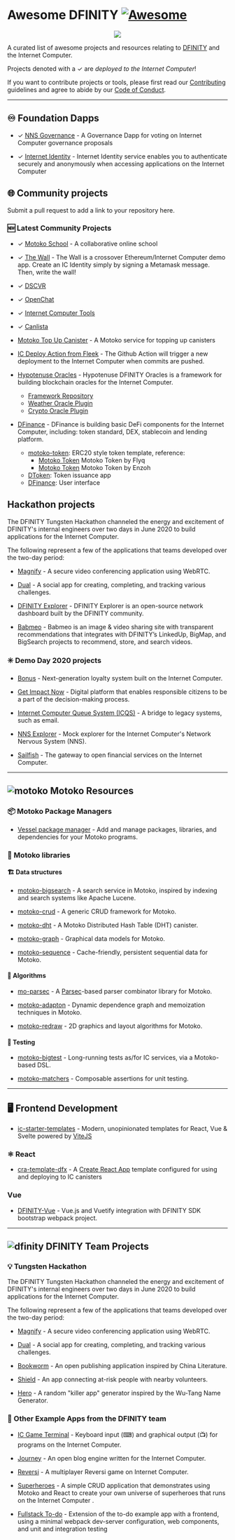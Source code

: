 # Awesome DFINITY [![Awesome](https://awesome.re/badge.svg)](https://awesome.re)

<p align="center">
  <img src="assets/dfinity-logo.png">
</p>

A curated list of awesome projects and resources relating to [DFINITY](https://dfinity.org) and the Internet Computer.

Projects denoted with a ✓ are *deployed to the Internet Computer*!


If you want to contribute projects or tools, please first read our [Contributing](.github/CONTRIBUTING.md) guidelines and agree to abide by our [Code of Conduct](.github/CODE_OF_CONDUCT.md).

---

## ♾️ Foundation Dapps

- ✓ [NNS Governance](https://nns.ic0.app/) - A Governance Dapp for voting on Internet Computer governance proposals

- ✓ [Internet Identity](https://identity.ic0.app/) - Internet Identity service enables you to authenticate securely and anonymously when accessing applications on the Internet Computer

## 🌐 Community projects

Submit a pull request to add a link to your repository here.

### 🆕 Latest Community Projects

- ✓ [Motoko School](https://anyuk-uiaaa-aaaah-aaduq-cai.raw.ic0.app/) - A collaborative online school

- ✓ [The Wall](https://rivyl-6aaaa-aaaaf-qaapq-cai.raw.ic0.app/) - The Wall is a crossover Ethereum/Internet Computer demo app. Create an IC Identity simply by signing a Metamask message. Then, write the wall! 

- ✓ [DSCVR](http://dscvr.one/)

- ✓ [OpenChat](https://7e6iv-biaaa-aaaaf-aaada-cai.ic0.app/)

- ✓ [Internet Computer Tools](https://bmht6-iiaaa-aaaad-qabeq-cai.raw.ic0.app/)

- ✓ [Canlista](https://k7gat-daaaa-aaaae-qaahq-cai.ic0.app/)

- [Motoko Top Up Canister](https://github.com/ORIGYN-SA/motoko_top_up_canister) - A Motoko service for topping up canisters

- [IC Deploy Action from Fleek](https://github.com/FleekHQ/IC-Deploy-Action) - The Github Action will trigger a new deployment to the Internet Computer when commits are pushed.

- [Hypotenuse Oracles](https://hypotenuse.ca/) - Hypotenuse DFINITY Oracles is a framework for building blockchain oracles for the Internet Computer.
  - [Framework Repository](https://github.com/hyplabs/dfinity-oracle-framework)
  - [Weather Oracle Plugin](https://github.com/hyplabs/dfinity-oracle-weather)
  - [Crypto Oracle Plugin](https://github.com/hyplabs/dfinity-oracle-crypto)

- [DFinance](https://dfinance.ai/) - DFinance is building basic DeFi components for the Internet Computer, including: token standard, DEX, stablecoin and lending platform.
  - [motoko-token](https://github.com/dfinance-tech/motoko-token): ERC20 style token template, reference:
    - [Motoko Token](https://github.com/flyq/motoko_token) Motoko Token by Flyq
    - [Motoko Token](https://github.com/enzoh/motoko-token) Motoko Token by Enzoh
  - [DToken](https://github.com/dfinance-tech/dtoken): Token issuance app
  - [DFinance](https://github.com/dfinance-tech/dfinance): User interface


## Hackathon projects

The DFINITY Tungsten Hackathon channeled the energy and excitement of DFINITY's internal engineers over two days in June 2020 to build applications for the Internet Computer.

The following represent a few of the applications that teams developed over the two-day period:

- [Magnify](https://github.com/Dfinity-Bjoern/Magnify) - A secure video conferencing application using WebRTC.

- [Dual](https://github.com/egeyar/wochonecha/) - A social app for creating, completing, and tracking various challenges.

- [DFINITY Explorer](https://github.com/dfinityexplorer/dfinityexplorer-dashboard) - DFINITY Explorer is an open-source network dashboard built by the DFINITY community.

- [Babmeo](https://github.com/BerkeleyBlockchain/dfinity-research) - Babmeo is an image & video sharing site with transparent recommendations that integrates with DFINITY’s LinkedUp, BigMap, and BigSearch projects to recommend, store, and search videos.

### ✳️ Demo Day 2020 projects

- [Bonus](https://github.com/seniorjoinu/Bonus) - Next-generation loyalty system built on the Internet Computer.

- [Get Impact Now](https://github.com/getimpactnow/getimpactnow/) - Digital platform that enables responsible citizens to be a part of the decision-making process.

- [Internet Computer Queue System (ICQS)](https://github.com/davidp94/icqs-demo) - A bridge to legacy systems, such as email.

- [NNS Explorer](https://github.com/hashquark-io/nnsExplorer) - Mock explorer for the Internet Computer's Network Nervous System (NNS).

- [Sailfish](https://github.com/sailfish-app) - The gateway to open financial services on the Internet Computer.

---


## ![motoko](assets/motoko-logo.png) Motoko Resources

### 📦 Motoko Package Managers
- [Vessel package manager](https://github.com/kritzcreek/vessel) - Add and manage packages, libraries, and dependencies for your Motoko programs.

### 📁 Motoko libraries

#### 🏗️ Data structures

- [motoko-bigsearch](https://github.com/matthewhammer/motoko-sequence/blob/master/service/BigSearch.mo) - A search service in Motoko, inspired by indexing and search systems like Apache Lucene.

- [motoko-crud](https://github.com/matthewhammer/motoko-crud) - A generic CRUD framework for Motoko.

- [motoko-dht](https://github.com/enzoh/motoko-dht) - A Motoko Distributed Hash Table (DHT) canister.

- [motoko-graph](https://github.com/matthewhammer/motoko-graph) - Graphical data models for Motoko.

- [motoko-sequence](https://github.com/matthewhammer/motoko-sequence) - Cache-friendly, persistent sequential data for Motoko.

#### 🧩 Algorithms

- [mo-parsec](https://github.com/crusso/mo-parsec) - A [Parsec](https://hackage.haskell.org/package/parsec)-based parser combinator library for Motoko.

- [motoko-adapton](https://github.com/matthewhammer/motoko-adapton) - Dynamic dependence graph and memoization techniques in Motoko.

- [motoko-redraw](https://github.com/matthewhammer/motoko-redraw) - 2D graphics and layout algorithms for Motoko.

#### 🧪 Testing

- [motoko-bigtest](https://github.com/matthewhammer/motoko-bigtest) - Long-running tests as/for IC services, via a Motoko-based DSL.

- [motoko-matchers](https://github.com/kritzcreek/motoko-matchers) - Composable assertions for unit testing.

---

## 🖥️ Frontend Development

- [ic-starter-templates](https://github.com/MioQuispe/ic-starter-templates) - Modern, unopinionated templates for React, Vue & Svelte powered by [ViteJS](https://vitejs.dev/)

### ⚛️ React

- [cra-template-dfx](https://github.com/taylorham/cra-template-dfx) - A [Create React App](https://github.com/facebook/create-react-app) template configured for using and deploying to IC canisters

### Vue

- [DFINITY-Vue](https://github.com/nop33/dfinity-vue) - Vue.js and Vuetify integration with DFINITY SDK bootstrap webpack project.

---

## ![dfinity](assets/dfinity-logo-small.png) DFINITY Team Projects

### 💡 Tungsten Hackathon
The DFINITY Tungsten Hackathon channeled the energy and excitement of DFINITY's internal engineers over two days in June 2020 to build applications for the Internet Computer.

The following represent a few of the applications that teams developed over the two-day period:

- [Magnify](https://github.com/Dfinity-Bjoern/Magnify) - A secure video conferencing application using WebRTC.

- [Dual](https://github.com/egeyar/wochonecha/) - A social app for creating, completing, and tracking various challenges.

- [Bookworm](https://github.com/rstout/bookworm) - An open publishing application inspired by China Literature.

- [Shield](https://github.com/crusso/shield) - An app connecting at-risk people with nearby volunteers.

- [Hero](https://github.com/stanleygjones/hackathon) - A random "killer app" generator inspired by the Wu-Tang Name Generator.

### 🌱 Other Example Apps from the DFINITY team

- [IC Game Terminal](https://github.com/matthewhammer/ic-game-terminal) - Keyboard input (⌨) and graphical output (📺) for programs on the Internet Computer.

- [Journey](https://github.com/hansl/journey) - An open blog engine written for the Internet Computer.

- [Reversi](https://github.com/ninegua/reversi) - A multiplayer Reversi game on Internet Computer.

- [Superheroes](https://github.com/enzoh/superheroes) - A simple CRUD application that demonstrates using Motoko and React to create your own universe of superheroes that runs on the Internet Computer .

- [Fullstack To-do](https://github.com/krpeacock/simple-to-do) - Extension of the to-do example app with a frontend, using a minimal webpack dev-server configuration, web components, and unit and integration testing

